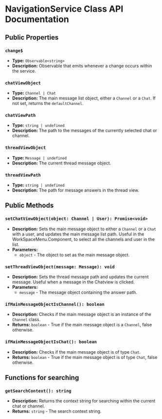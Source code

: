 # NavigationService Class API Documentation

## Public Properties

### `change$`

- **Type:** `Observable<string>`
- **Description:** Observable that emits whenever a change occurs within the service.

### `chatViewObject`

- **Type:** `Channel | Chat`
- **Description:** The main message list object, either a `Channel` or a `Chat`. If not set, returns the `defaultChannel`.

### `chatViewPath`

- **Type:** `string | undefined`
- **Description:** The path to the messages of the currently selected chat or channel.

### `threadViewObject`

- **Type:** `Message | undefined`
- **Description:** The current thread message object.

### `threadViewPath`

- **Type:** `string | undefined`
- **Description:** The path for message answers in the thread view.

## Public Methods

### `setChatViewObject(object: Channel | User): Promise<void>`

- **Description:** Sets the main message object to either a `Channel` or a `Chat` with a user, and updates the main message list path. Useful in the WorkSpaceMenu.Component, to select all the channels and user in the list.
- **Parameters:**
  - `object` - The object to set as the main message object.

### `setThreadViewObject(message: Message): void`

- **Description:** Sets the thread message path and updates the current message. Useful when a message in the Chatview is clicked.
- **Parameters:**
  - `message` - The message object containing the answer path.

### `ifMainMessageObjectIsChannel(): boolean`

- **Description:** Checks if the main message object is an instance of the `Channel` class.
- **Returns:** `boolean` - True if the main message object is a `Channel`, false otherwise.

### `ifMainMessageObjectIsChat(): boolean`

- **Description:** Checks if the main message object is of type `Chat`.
- **Returns:** `boolean` - True if the main message object is of type `Chat`, false otherwise.

## Functions for searching

### `getSearchContext(): string`

- **Description:** Returns the context string for searching within the current chat or channel.
- **Returns:** `string` - The search context string.

